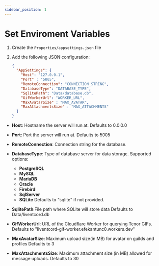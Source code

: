 ```yaml
---
sidebar_position: 1
---
```


# Set Enviroment Variables

1. Create the `Properties/appsettings.json` file
2. Add the following JSON configuration:

    ```json
    {
      "AppSettings": {
        "Host": "127.0.0.1",
        "Port" : "5005",
        "RemoteConnection": "CONNECTION_STRING",
        "DatabaseType": "DATABASE_TYPE",
        "SqlitePath": "Data/database.db",
        "GifWorkerUrl": "WORKER_URL",
        "MaxAvatarSize" : "MAX_AVATAR",
        "MaxAttachmentsSize" : "MAX_ATTACHMENTS"
      }
    }
    ```
  - **Host**:
    Hostname the server will run at.
    Defaults to 0.0.0.0

  - **Port**:
    Port the server will run at.
    Defaults to 5005

  - **RemoteConnection**:
    Connection string for the database.

  - **DatabaseType**:
    Type of database server for data storage. Supported options:
      - **PostgreSQL**
      - **MySQL**
      - **MariaDB**
      - **Oracle**
      - **Firebird**
      - **SqlServer**
      - **SQLite**
    Defaults to "sqlite" if not provided.

  - **SqlitePath**
    File path where SQLite will store data
    Defaults to Data/liventcord.db
  
  - **GifWorkerUrl**: 
    URL of the Cloudflare Worker for querying Tenor GIFs.
    Defaults to "liventcord-gif-worker.efekantunc0.workers.dev"

  - **MaxAvatarSize**:
    Maximum upload size(in MB) for avatar on guilds and profiles
    Defaults to 3
  
  - **MaxAttachmentsSize**:
    Maximum attachment size (in MB) allowed for message uploads.
    Defaults to 30

  